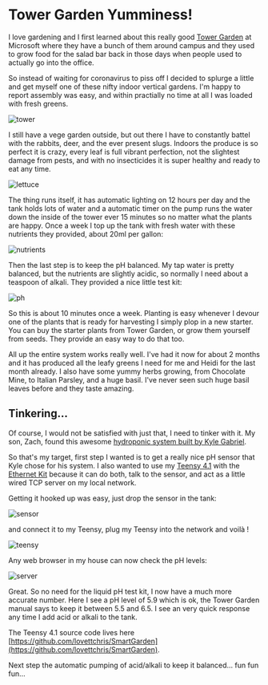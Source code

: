 # Tower Garden Yumminess!

I love gardening and I first learned about this really good [Tower
Garden](https://www.towergarden.com/) at Microsoft where they have a bunch of them around campus and
they used to grow food for the salad bar back in those days when people used to actually go into the
office.

So instead of waiting for coronavirus to piss off I decided to splurge a little and get myself one
of these nifty indoor vertical gardens.  I'm happy to report assembly was easy, and within
practially no time at all I was loaded with fresh greens.

![tower](tower1.png)

I still have a vege garden outside, but out there I have to constantly battel with the rabbits,
deer, and the ever present slugs.  Indoors the produce is so perfect it is crazy, every leaf is full
vibrant perfection, not the slightest damage from pests, and with no insecticides it is super
healthy and ready to eat any time.

![lettuce](lettuce.png)

The thing runs itself, it has automatic lighting on 12 hours per day and  the tank holds lots of
water and a automatic timer on the pump runs the water down the inside of the tower ever 15 minutes
so no matter what the plants are happy.  Once a week I top up the tank with fresh water with these
nutrients they provided, about 20ml per gallon:

![nutrients](nutrients.png)

Then the last step is to keep the pH balanced.  My tap water is pretty balanced, but the nutrients
are slightly acidic, so normally I need about a teaspoon of alkali. They provided a nice little test
kit:

![ph](phtest.png)

So this is about 10 minutes once a week.  Planting is easy whenever I devour one of the plants that
is ready for harvesting I simply plop in a new starter.  You can buy the starter plants from Tower
Garden, or grow them yourself from seeds. They provide an easy way to do that too.

All up the entire system works really well.  I've had it now for about 2 months and it has produced
all the leafy greens I need for me and Heidi for the last month already.  I also have some yummy
herbs growing, from Chocolate Mine, to Italian Parsley, and a huge basil.  I've never seen such huge
basil leaves before and they taste amazing.

## Tinkering...

Of course, I would not be satisfied with just that, I need to tinker with it. My son, Zach, found
this awesome [hydroponic system built by Kyle
Gabriel](https://kylegabriel.com/projects/2020/06/automated-hydroponic-system-build.html).

So that's my target, first step I wanted is to get a really nice pH sensor that Kyle chose for his
system.  I also wanted to use my [Teensy 4.1](https://www.pjrc.com/store/teensy41.html) with the
[Ethernet Kit](https://www.pjrc.com/store/ethernet_kit.html) because it can do both, talk to the
sensor, and act as a little wired TCP server on my local network.

Getting it hooked up was easy, just drop the sensor in the tank:

![sensor](phsensor.png)

and connect it to my Teensy, plug my Teensy into the network and voilà !

![teensy](teensy.png)

Any web browser in my house can now check the pH levels:

![server](server.png)

Great.  So no need for the liquid pH test kit, I now have a much more accurate number.
Here I see a pH level of 5.9 which is ok, the Tower Garden manual says to keep it
between 5.5 and 6.5.  I see an very quick response any time I add acid or alkali to the tank.

The Teensy 4.1 source code lives here [https://github.com/lovettchris/SmartGarden](https://github.com/lovettchris/SmartGarden).

Next step the automatic pumping of acid/alkali to keep it balanced...  fun fun fun...